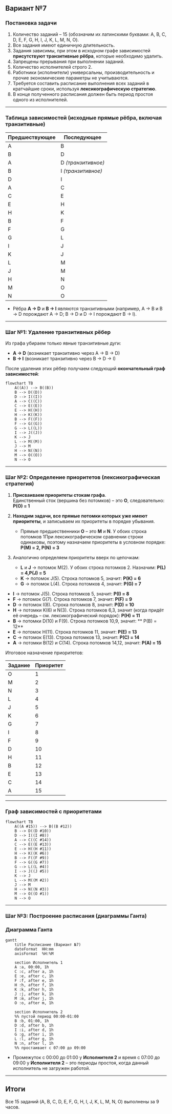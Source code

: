 ## Вариант №7

### Постановка задачи
1. Количество заданий – 15 (обозначим их латинскими буквами: A, B, C, D, E, F, G, H, I, J, K, L, M, N, O).  
2. Все задания имеют единичную длительность.  
3. Задания зависимы, при этом в исходном графе зависимостей **присутствуют транзитивные рёбра**, которые необходимо удалить.  
4. Запрещены прерывания при выполнении заданий.  
5. Количество исполнителей строго 2.  
6. Работники (исполнители) универсальны, производительность и прочие экономические параметры не учитываются.  
7. Требуется составить расписание выполнения всех заданий в кратчайшие сроки, используя **лексикографическую стратегию**.  
8. В конце полученного расписания должен быть период простоя одного из исполнителей.

---

### Таблица зависимостей (исходные прямые рёбра, включая транзитивные)

| **Предшествующее** | **Последующее** |
|--------------------|-----------------|
| A                  | B               |
| B                  | D               |
| A                  | D  *(транзитивное)* |
| B                  | I  *(транзитивное)* |
| D                  | I               |
| A                  | C               |
| C                  | E               |
| E                  | H               |
| H                  | K               |
| B                  | F               |
| F                  | G               |
| G                  | L               |
| I                  | J               |
| K                  | J               |
| L                  | M               |
| J                  | M               |
| H                  | N               |
| M                  | O               |
| N                  | O               |

- Рёбра **A → D** и **B → I** являются транзитивными (например, A → B и B → D порождают A → D; B → D и D → I порождают B → I).

---

### Шаг №1: Удаление транзитивных рёбер

Из графа убираем только явные транзитивные дуги:

- **A → D** (возникает транзитивно через A → B → D)  
- **B → I** (возникает транзитивно через B → D → I)

После удаления этих рёбер получаем следующий **окончательный граф зависимостей**:

```mermaid
flowchart TB
    A((A)) --> B((B))
    B --> D((D))
    D --> I((I))
    A --> C((C))
    C --> E((E))
    E --> H((H))
    H --> K((K))
    B --> F((F))
    F --> G((G))
    G --> L((L))
    I --> J((J))
    K --> J
    L --> M((M))
    J --> M
    H --> N((N))
    M --> O((O))
    N --> O
```

---

### Шаг №2: Определение приоритетов (лексикографическая стратегия)

1. **Присваиваем приоритеты стокам графа**.  
   Единственный сток (вершина без потомков) – это **O**, следовательно:
**P(O) = 1**

2. **Находим задачи, все прямые потомки которых уже имеют приоритеты**, и записываем их приоритеты в порядке убывания.  
   - Прямые предшественники **O** – это **M** и **N**. У обоих строка потомков 1При лексикографическом сравнении строки одинаковы, поэтому назначаем приоритеты в условном порядке:
     **P(M) = 2, P(N) = 3**
   
3. Аналогично определяем приоритеты вверх по цепочкам:
   - **L** и **J** → потомок M(2). У обоих строка потомков 2. Назначим:
     **P(L) = 4,P(J) = 5**
   - **K** → потомок J(5). Строка потомков 5, значит:
     **P(K) = 6**
   - **G** → потомок L(4). Строка потомков 4, значит:
     **P(G) = 7**
  - **I** → потомок J(5). Строка потомков 5, значит:
    **P(I) = 8**
  - **F** → потомок G(7). Строка потомков 7, значит:
    **P(F) = 9**
  - **D** → потомок I(8). Строка потомков 8, значит:
    **P(D) = 10**
  - **H** → потомки K(6) и N(3). Строка потомков 6,3, значит (когда придёт её очередь – см. лексикографический порядок):
    **P(H) = 11**
  - **B** → потомки D(10) и F(9). Строка потомков 10,9, значит: **
    P(B) = 12**
  - **E** → потомок H(11). Строка потомков 11, значит:
    **P(E) = 13**
  - **C** → потомок E(13). Строка потомков 13, значит:
    **P(C) = 14**
  - **A** → потомки B(12) и C(14). Строка потомков 14,12, значит:
    **P(A) = 15**

Итоговое назначение приоритетов:

| Задание | Приоритет |
|---------|----------|
| O       | 1        |
| M       | 2        |
| N       | 3        |
| L       | 4        |
| J       | 5        |
| K       | 6        |
| G       | 7        |
| I       | 8        |
| F       | 9        |
| D       | 10       |
| H       | 11       |
| B       | 12       |
| E       | 13       |
| C       | 14       |
| A       | 15       |

---

### Граф зависимостей с приоритетами

```mermaid
flowchart TB
    A((A #15)) --> B((B #12))
    B --> D((D #10))
    D --> I((I #8))
    A --> C((C #14))
    C --> E((E #13))
    E --> H((H #11))
    H --> K((K #6))
    B --> F((F #9))
    F --> G((G #7))
    G --> L((L #4))
    I --> J((J #5))
    K --> J
    L --> M((M #2))
    J --> M
    H --> N((N #3))
    M --> O((O #1))
    N --> O
```

---

### Шаг №3: Построение расписания (диаграммы Ганта)

### Диаграмма Ганта

```mermaid
gantt
    title Расписание (Вариант №7)
    dateFormat  HH:mm
    axisFormat  %H:%M
    
    section Исполнитель 1
    A :a, 00:00, 1h
    C :c, after a, 1h
    E :e, after c, 1h
    F :f, after e, 1h
    H :h, after f, 1h
    K :k, after h, 1h
    J :j, after k, 1h
    M :m, after j, 1h
    O :o, after m, 1h
    
    section Исполнитель 2
    %% пустой период 00:00-01:00
    B :b, 01:00, 1h
    D :d, after b, 1h
    I :i, after d, 1h
    G :g, after i, 1h
    L :l, after g, 1h
    N :n, after l, 1h
    %% простаивает c 07:00 до 09:00
```

- Промежуток с 00:00 до 01:00 у **Исполнителя 2** и время с 07:00 до 09:00 у **Исполнителя 2** – это периоды простоя, когда данный исполнитель не загружен работой.

---

## Итоги
Все 15 заданий (A, B, C, D, E, F, G, H, I, J, K, L, M, N, O) выполнены за 9 часов.